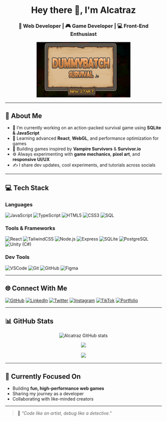 <h1 align="center">Hey there 👋, I'm Alcatraz</h1>
<h3 align="center">🚀 Web Developer | 🎮 Game Developer | 💻 Front-End Enthusiast</h3>

<p align="center">
  <img src="https://github.com/llAlcatrazll/llAlcatrazll/blob/main/assets/Screenshot%202025-04-13%20220209.png" alt="Alcatraz's Banner" width="60%"/>
</p>

---

## 🧠 About Me

- 🔭 I’m currently working on an action-packed survival game using **SQLite & JavaScript**
- 🌱 Learning advanced **React**, **WebGL**, and performance optimization for games
- 🧩 Building games inspired by **Vampire Survivors** & **Survivor.io**
- ⚙️ Always experimenting with **game mechanics**, **pixel art**, and **responsive UI/UX**
- ✍️ I share dev updates, cool experiments, and tutorials across socials

---

## 💻 Tech Stack

### Languages
![JavaScript](https://img.shields.io/badge/-JavaScript-black?style=flat-square&logo=javascript)
![TypeScript](https://img.shields.io/badge/-TypeScript-3178C6?style=flat-square&logo=typescript)
![HTML5](https://img.shields.io/badge/-HTML5-E34F26?style=flat-square&logo=html5)
![CSS3](https://img.shields.io/badge/-CSS3-1572B6?style=flat-square&logo=css3)
![SQL](https://img.shields.io/badge/-SQL-4479A1?style=flat-square&logo=sqlite)

### Tools & Frameworks
![React](https://img.shields.io/badge/-React-61DAFB?style=flat-square&logo=react)
![TailwindCSS](https://img.shields.io/badge/-TailwindCSS-38B2AC?style=flat-square&logo=tailwind-css)
![Node.js](https://img.shields.io/badge/-Node.js-339933?style=flat-square&logo=node.js)
![Express](https://img.shields.io/badge/-Express-black?style=flat-square&logo=express)
![SQLite](https://img.shields.io/badge/-SQLite-003B57?style=flat-square&logo=sqlite)
![PostgreSQL](https://img.shields.io/badge/-PostgreSQL-336791?style=flat-square&logo=postgresql)
![Unity (C#)](https://img.shields.io/badge/-Unity-000000?style=flat-square&logo=unity)

### Dev Tools
![VSCode](https://img.shields.io/badge/-VSCode-007ACC?style=flat-square&logo=visual-studio-code)
![Git](https://img.shields.io/badge/-Git-F05032?style=flat-square&logo=git)
![GitHub](https://img.shields.io/badge/-GitHub-181717?style=flat-square&logo=github)
![Figma](https://img.shields.io/badge/-Figma-F24E1E?style=flat-square&logo=figma)

---

## 🌐 Connect With Me

<p align="left">
  <a href="https://github.com/llAlcatrazll" target="_blank"><img alt="GitHub" src="https://img.shields.io/badge/GitHub-llAlcatrazll-181717?style=flat-square&logo=github"></a>
  <a href="https://linkedin.com/in/yourlinkedin" target="_blank"><img alt="LinkedIn" src="https://img.shields.io/badge/LinkedIn-YourName-0077B5?style=flat-square&logo=linkedin"></a>
  <a href="https://twitter.com/yourtwitter" target="_blank"><img alt="Twitter" src="https://img.shields.io/badge/Twitter-@yourhandle-1DA1F2?style=flat-square&logo=twitter"></a>
  <a href="https://www.instagram.com/yourinstagram" target="_blank"><img alt="Instagram" src="https://img.shields.io/badge/Instagram-@yourhandle-E4405F?style=flat-square&logo=instagram"></a>
  <a href="https://www.tiktok.com/@yourtiktok" target="_blank"><img alt="TikTok" src="https://img.shields.io/badge/TikTok-@yourtiktok-000000?style=flat-square&logo=tiktok"></a>
  <a href="https://yourportfolio.com" target="_blank"><img alt="Portfolio" src="https://img.shields.io/badge/Portfolio-Visit-ff5722?style=flat-square&logo=google-chrome"></a>
</p>

---

## 📊 GitHub Stats

<p align="center">
  <img src="https://github-readme-stats.vercel.app/api?username=llAlcatrazll&show_icons=true&theme=tokyonight" alt="Alcatraz GitHub stats" />
</p>
<p align="center">
  <img src="https://github-readme-streak-stats.herokuapp.com/?user=llAlcatrazll&theme=tokyonight" />
</p>
<p align="center">
  <img src="https://github-readme-stats.vercel.app/api/top-langs/?username=llAlcatrazll&layout=compact&theme=tokyonight" />
</p>

---

## 🎯 Currently Focused On

- Building **fun, high-performance web games**
- Sharing my journey as a developer
- Collaborating with like-minded creators

---

> 🧩 *"Code like an artist, debug like a detective."*

